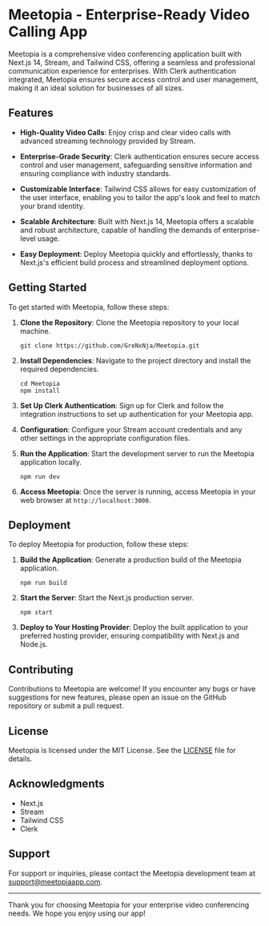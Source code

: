 # Meetopia - Enterprise-Ready Video Calling App

Meetopia is a comprehensive video conferencing application built with Next.js 14, Stream, and Tailwind CSS, offering a seamless and professional communication experience for enterprises. With Clerk authentication integrated, Meetopia ensures secure access control and user management, making it an ideal solution for businesses of all sizes.

## Features

- **High-Quality Video Calls**: Enjoy crisp and clear video calls with advanced streaming technology provided by Stream.

- **Enterprise-Grade Security**: Clerk authentication ensures secure access control and user management, safeguarding sensitive information and ensuring compliance with industry standards.

- **Customizable Interface**: Tailwind CSS allows for easy customization of the user interface, enabling you to tailor the app's look and feel to match your brand identity.

- **Scalable Architecture**: Built with Next.js 14, Meetopia offers a scalable and robust architecture, capable of handling the demands of enterprise-level usage.

- **Easy Deployment**: Deploy Meetopia quickly and effortlessly, thanks to Next.js's efficient build process and streamlined deployment options.

## Getting Started

To get started with Meetopia, follow these steps:

1. **Clone the Repository**: Clone the Meetopia repository to your local machine.

   ```
   git clone https://github.com/GreNxNja/Meetopia.git
   ```

2. **Install Dependencies**: Navigate to the project directory and install the required dependencies.

   ```
   cd Meetopia
   npm install
   ```

3. **Set Up Clerk Authentication**: Sign up for Clerk and follow the integration instructions to set up authentication for your Meetopia app.

4. **Configuration**: Configure your Stream account credentials and any other settings in the appropriate configuration files.

5. **Run the Application**: Start the development server to run the Meetopia application locally.

   ```
   npm run dev
   ```

6. **Access Meetopia**: Once the server is running, access Meetopia in your web browser at `http://localhost:3000`.

## Deployment

To deploy Meetopia for production, follow these steps:

1. **Build the Application**: Generate a production build of the Meetopia application.

   ```
   npm run build
   ```

2. **Start the Server**: Start the Next.js production server.

   ```
   npm start
   ```

3. **Deploy to Your Hosting Provider**: Deploy the built application to your preferred hosting provider, ensuring compatibility with Next.js and Node.js.

## Contributing

Contributions to Meetopia are welcome! If you encounter any bugs or have suggestions for new features, please open an issue on the GitHub repository or submit a pull request.

## License

Meetopia is licensed under the MIT License. See the [LICENSE](LICENSE) file for details.

## Acknowledgments

- Next.js
- Stream
- Tailwind CSS
- Clerk

## Support

For support or inquiries, please contact the Meetopia development team at support@meetopiaapp.com.

---

Thank you for choosing Meetopia for your enterprise video conferencing needs. We hope you enjoy using our app!
